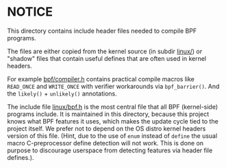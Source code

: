 # NOTICE

This directory contains include header files needed to compile BPF programs.

The files are either copied from the kernel source (in subdir [linux/](linux))
or "shadow" files that contain useful defines that are often used in kernel
headers.

For example [bpf/compiler.h](bpf/compiler.h) contains practical compile macros
like `READ_ONCE` and `WRITE_ONCE` with verifier workarounds via
`bpf_barrier()`.  And the `likely()` + `unlikely()` annotations.

The include file [linux/bpf.h](linux/bpf.h) is the most central file that all
BPF (kernel-side) programs include.  It is maintained in this directory,
because this project knows what BPF features it uses, which makes the update
cycle tied to the project itself.  We prefer not to depend on the OS distro
kernel headers version of this file. (Hint, due to the use of `enum` instead of
`define` the usual macro C-preprocessor define detection will not work. This is
done on purpose to discourage userspace from detecting features via header file
defines.).

